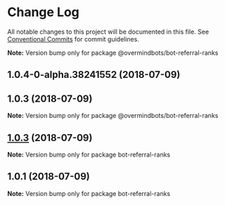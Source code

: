 # Change Log

All notable changes to this project will be documented in this file.
See [Conventional Commits](https://conventionalcommits.org) for commit guidelines.

**Note:** Version bump only for package @overmindbots/bot-referral-ranks

<a name="1.0.4-0-alpha.38241552"></a>
## 1.0.4-0-alpha.38241552 (2018-07-09)



<a name="1.0.3"></a>
## 1.0.3 (2018-07-09)




**Note:** Version bump only for package @overmindbots/bot-referral-ranks

<a name="1.0.3"></a>
## [1.0.3](https://github.com/bot-alchemy/monorepo-test/compare/v1.0.2...v1.0.3) (2018-07-09)




**Note:** Version bump only for package bot-referral-ranks

<a name="1.0.1"></a>
## 1.0.1 (2018-07-09)




**Note:** Version bump only for package bot-referral-ranks
